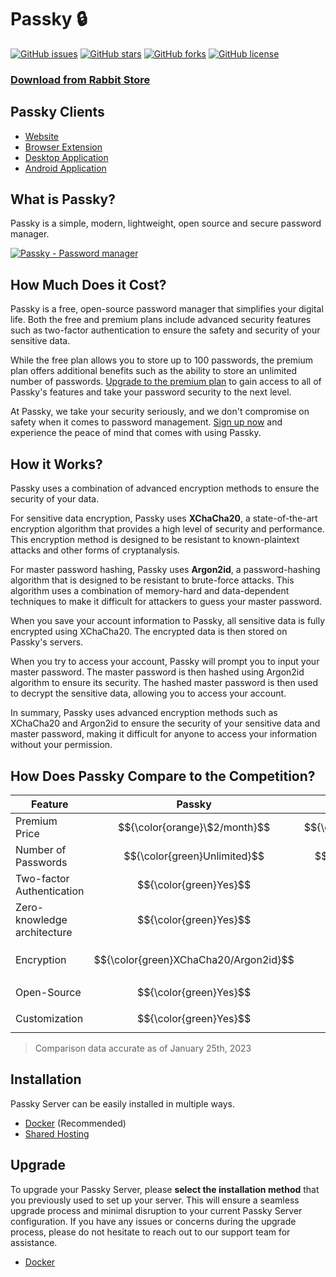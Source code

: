 # Passky 🔒

[![GitHub issues](https://img.shields.io/github/issues/Rabbit-Company/Passky-Server?color=blue&style=for-the-badge)](https://github.com/Rabbit-Company/Passky-Server/issues)
[![GitHub stars](https://img.shields.io/github/stars/Rabbit-Company/Passky-Server?style=for-the-badge)](https://github.com/Rabbit-Company/Passky-Server/stargazers)
[![GitHub forks](https://img.shields.io/github/forks/Rabbit-Company/Passky-Server?style=for-the-badge)](https://github.com/Rabbit-Company/Passky-Server/network)
[![GitHub license](https://img.shields.io/github/license/Rabbit-Company/Passky-Server?color=blue&style=for-the-badge)](https://github.com/Rabbit-Company/Passky-Server/blob/main/LICENSE)

### [Download from Rabbit Store](https://rabbitstore.org/?app=com.rabbit-company.passky)

## Passky Clients

   * [Website](https://github.com/Rabbit-Company/Passky-Website#installation)
   * [Browser Extension](https://github.com/Rabbit-Company/Passky-Browser-Extension#installation)
   * [Desktop Application](https://github.com/Rabbit-Company/Passky-Desktop#installation)
   * [Android Application](https://github.com/Rabbit-Company/Passky-Android#installation)

## What is Passky?

Passky is a simple, modern, lightweight, open source and secure password manager.

[![Passky - Password manager](https://img.youtube.com/vi/yrk6cHkgVA8/0.jpg)](https://www.youtube.com/watch?v=yrk6cHkgVA8 "Click to watch!")

## How Much Does it Cost?

Passky is a free, open-source password manager that simplifies your digital life. Both the free and premium plans include advanced security features such as two-factor authentication to ensure the safety and security of your sensitive data.

While the free plan allows you to store up to 100 passwords, the premium plan offers additional benefits such as the ability to store an unlimited number of passwords. [Upgrade to the premium plan](https://passky.org/pricing) to gain access to all of Passky's features and take your password security to the next level.

At Passky, we take your security seriously, and we don't compromise on safety when it comes to password management. [Sign up now](https://vault.passky.org/register) and experience the peace of mind that comes with using Passky.

## How it Works?

Passky uses a combination of advanced encryption methods to ensure the security of your data.

For sensitive data encryption, Passky uses **XChaCha20**, a state-of-the-art encryption algorithm that provides a high level of security and performance. This encryption method is designed to be resistant to known-plaintext attacks and other forms of cryptanalysis.

For master password hashing, Passky uses **Argon2id**, a password-hashing algorithm that is designed to be resistant to brute-force attacks. This algorithm uses a combination of memory-hard and data-dependent techniques to make it difficult for attackers to guess your master password.

When you save your account information to Passky, all sensitive data is fully encrypted using XChaCha20. The encrypted data is then stored on Passky's servers.

When you try to access your account, Passky will prompt you to input your master password. The master password is then hashed using Argon2id algorithm to ensure its security. The hashed master password is then used to decrypt the sensitive data, allowing you to access your account.

In summary, Passky uses advanced encryption methods such as XChaCha20 and Argon2id to ensure the security of your sensitive data and master password, making it difficult for anyone to access your information without your permission.

## How Does Passky Compare to the Competition?

Feature | Passky | Bitwarden | NordPass | Dashlane | 1Password | LastPass
--- | :---: | :---: | :---: | :---: | :---: | :---: |
Premium Price | $${\color{orange}\$2/month}$$ | $${\color{green}\$0.83/month}$$ | $${\color{orange}1.99€/month}$$ | $${\color{orange}2€/month}$$ | $${\color{red}\$2.99/month}$$ | $${\color{red}2.90€/month}$$ |
Number of Passwords | $${\color{green}Unlimited}$$ | $${\color{green}Unlimited}$$ | $${\color{green}Unlimited}$$ | $${\color{green}Unlimited}$$ | $${\color{green}Unlimited}$$ | $${\color{green}Unlimited}$$
Two-factor Authentication | $${\color{green}Yes}$$ | $${\color{green}Yes}$$ | $${\color{green}Yes}$$ | $${\color{green}Yes}$$ | $${\color{green}Yes}$$ | $${\color{green}Yes}$$
Zero-knowledge architecture | $${\color{green}Yes}$$ | $${\color{green}Yes}$$ | $${\color{green}Yes}$$ | $${\color{green}Yes}$$ | $${\color{green}Yes}$$ | $${\color{green}Yes}$$
Encryption | $${\color{green}XChaCha20/Argon2id}$$ | $${\color{orange}AES-256/PBKDF2}$$ | $${\color{green}XChaCha20/Argon2id}$$ | $${\color{orange}AES-256/PBKDF2}$$ | $${\color{orange}AES-256/PBKDF2}$$ | $${\color{orange}AES-256/PBKDF2}$$
Open-Source | $${\color{green}Yes}$$ | $${\color{green}Yes}$$ | $${\color{red}No}$$ | $${\color{red}No}$$ | $${\color{red}No}$$ | $${\color{red}No}$$
Customization | $${\color{green}Yes}$$ | $${\color{red}No}$$ | $${\color{red}No}$$ | $${\color{red}No}$$ | $${\color{red}No}$$ | $${\color{red}No}$$

> Comparison data accurate as of January 25th, 2023

## Installation

Passky Server can be easily installed in multiple ways.

- [Docker](https://github.com/Rabbit-Company/Passky-Server/blob/main/docs/installation/docker.md) (Recommended)
- [Shared Hosting](https://github.com/Rabbit-Company/Passky-Server/blob/main/docs/installation/shared-hosting.md)

## Upgrade

To upgrade your Passky Server, please **select the installation method** that you previously used to set up your server. This will ensure a seamless upgrade process and minimal disruption to your current Passky Server configuration. If you have any issues or concerns during the upgrade process, please do not hesitate to reach out to our support team for assistance.

- [Docker](https://github.com/Rabbit-Company/Passky-Server/blob/main/docs/upgrade/docker.md)
